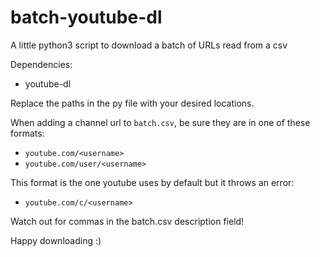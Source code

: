 # batch-youtube-dl
A little python3 script to download a batch of URLs read from a csv

Dependencies:
- youtube-dl

Replace the paths in the py file with your desired locations.

When adding a channel url to `batch.csv`, be sure they are in one of these formats:
- `youtube.com/<username>`
- `youtube.com/user/<username>`

This format is the one youtube uses by default but it throws an error:
- `youtube.com/c/<username>`

Watch out for commas in the batch.csv description field!

Happy downloading :)
